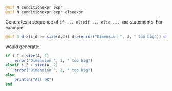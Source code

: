 ```julia
@nif N conditionexpr expr
@nif N conditionexpr expr elseexpr
```

Generates a sequence of `if ... elseif ... else ... end` statements. For example:

```julia
@nif 3 d->(i_d >= size(A,d)) d->(error("Dimension ", d, " too big")) d->println("All OK")
```

would generate:

```julia
if i_1 > size(A, 1)
    error("Dimension ", 1, " too big")
elseif i_2 > size(A, 2)
    error("Dimension ", 2, " too big")
else
    println("All OK")
end
```
